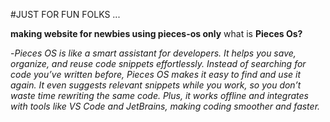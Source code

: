 #JUST FOR FUN FOLKS ...

**making website for newbies using pieces-os only**
what is **Pieces Os?**

-*Pieces OS is like a smart assistant for developers. It helps you save, organize, and reuse code snippets effortlessly. Instead of searching for code you’ve written before, Pieces OS makes it easy to find and use 
 it again. It even suggests relevant snippets while you work, so you don’t waste time rewriting the same code. Plus, it works offline and integrates with tools like VS Code and JetBrains, making coding smoother and 
 faster.*
